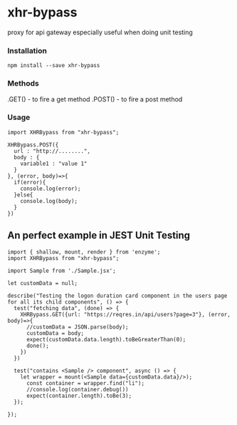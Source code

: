 # xhr-bypass
proxy for api gateway especially useful when doing unit testing

### Installation
```
npm install --save xhr-bypass
```
### Methods

.GET() - to fire a get method
.POST() - to fire a post method

### Usage

```
import XHRBypass from "xhr-bypass";

XHRBypass.POST({
  url : "http://........",
  body : {
    variable1 : "value 1"
  }
}, (error, body)=>{
  if(error){
    console.log(error);
  }else{
    console.log(body);
  }
})

```

## An perfect example in JEST Unit Testing

```
import { shallow, mount, render } from 'enzyme';
import XHRBypass from "xhr-bypass";

import Sample from './Sample.jsx';

let customData = null;

describe("Testing the logon duration card component in the users page for all its child components", () => {
  test("fetching data", (done) => {
    XHRBypass.GET({url: "https://reqres.in/api/users?page=3"}, (error, body)=>{
      //customData = JSON.parse(body);
      customData = body;
      expect(customData.data.length).toBeGreaterThan(0);
      done();
    })
  })
  
  test("contains <Sample /> component", async () => {
    let wrapper = mount(<Sample data={customData.data}/>);
      const container = wrapper.find("li");
      //console.log(container.debug())
      expect(container.length).toBe(3);
  });
  
});

```